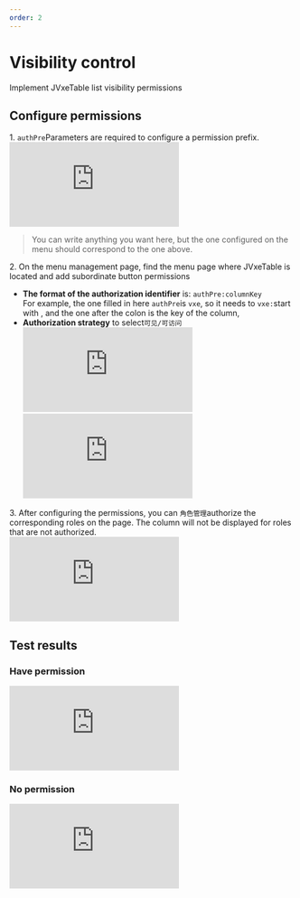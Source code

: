 ```yaml
---
order: 2
---
```


# Visibility control

Implement JVxeTable list visibility permissions

## Configure permissions

1\. `authPre`Parameters are required to configure a permission prefix.  
![](https://lfs.k.topthink.com/lfs/7b2eae4fd90769f7944bd7890a4e93ed90a0eafc0ae6f944f90bbdf0c0795c38.dat)

> You can write anything you want here, but the one configured on the menu should correspond to the one above.

2\. On the menu management page, find the menu page where JVxeTable is located and add subordinate button permissions

- **The format of the authorization identifier** is: `authPre:columnKey`  
  For example, the one filled in here `authPre`is `vxe`, so it needs to `vxe:`start with , and the one after the colon is the key of the column,
- **Authorization strategy** to select`可见/可访问`  
  ![](https://lfs.k.topthink.com/lfs/247a023ec7e33c275fb35e10f8e0f92df4adbd0a4ae77d54c4897b17bea027ac.dat)  
  ![](https://lfs.k.topthink.com/lfs/605b849aceb827380186c2087505b710817f979c9ced449f30776e0fd5694c43.dat)

3\. After configuring the permissions, you can `角色管理`authorize the corresponding roles on the page. The column will not be displayed for roles that are not authorized.  
![](https://lfs.k.topthink.com/lfs/1f793e3ea9f5736c9f0c721db28504a3b7fb6db33e559a2af8dc03d03d914c42.dat)

## Test results

### Have permission

![](https://lfs.k.topthink.com/lfs/7611b613cddec880e39551fb68aa81ec09872b2a17f8a9276fbb5124c486401b.dat)

### No permission

![](https://lfs.k.topthink.com/lfs/7ff3fa7559be4f653a5a2be95b278dcaec875dfcff1c9b815a7b5284246b1623.dat)
